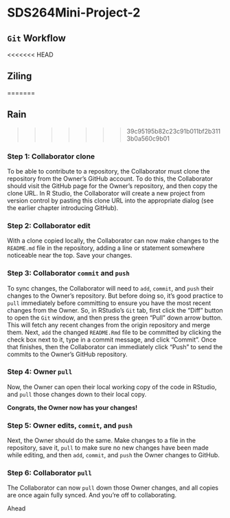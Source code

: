 # SDS264Mini-Project-2

## `Git` Workflow

<<<<<<< HEAD
## Ziling
=======
## Rain
>>>>>>> 39c95195b82c23c91b011bf2b3113b0a560c9b01

### Step 1: Collaborator clone

To be able to contribute to a repository, the Collaborator must clone the repository from the Owner’s GitHub account. To do this, the Collaborator should visit the GitHub page for the Owner’s repository, and then copy the clone URL. In R Studio, the Collaborator will create a new project from version control by pasting this clone URL into the appropriate dialog (see the earlier chapter introducing GitHub).

### Step 2: Collaborator edit

With a clone copied locally, the Collaborator can now make changes to the `README.md` file in the repository, adding a line or statement somewhere noticeable near the top. Save your changes.

### Step 3: Collaborator `commit` and `push`

To sync changes, the Collaborator will need to `add`, `commit`, and `push` their changes to the Owner’s repository. But before doing so, it’s good practice to `pull` immediately before committing to ensure you have the most recent changes from the Owner. So, in RStudio’s `Git` tab, first click the “Diff” button to open the `Git` window, and then press the green “Pull” down arrow button. This will fetch any recent changes from the origin repository and merge them. Next, `add` the changed `README.Rmd` file to be committed by clicking the check box next to it, type in a commit message, and click “Commit”. Once that finishes, then the Collaborator can immediately click “Push” to send the commits to the Owner’s GitHub repository.

### Step 4: Owner `pull`

Now, the Owner can open their local working copy of the code in RStudio, and `pull` those changes down to their local copy.

**Congrats, the Owner now has your changes!**

### Step 5: Owner edits, `commit`, and `push`

Next, the Owner should do the same. Make changes to a file in the repository, save it, `pull` to make sure no new changes have been made while editing, and then `add`, `commit`, and `push` the Owner changes to GitHub.

### Step 6: Collaborator `pull`

The Collaborator can now `pull` down those Owner changes, and all copies are once again fully synced. And you’re off to collaborating.

Ahead

